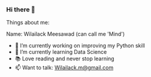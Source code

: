### Hi there 👋

Things about me:

Name: Wilailack Meesawad (can call me 'Mind')

- 🔭 I’m currently working on improving my Python skill
- 🌱 I’m currently learning Data Science
- 📚 Love reading and never stop learning
- 📫 Want to talk: Wilailack.m@gmail.com

